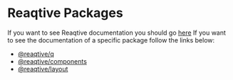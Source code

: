 
# Reaqtive Packages
If you want to see Reaqtive documentation you should go [here](https://github.com/taan11/reaqtive/tree/master)
If you want to see the documentation of a specific package follow the links below:

- [@reaqtive/q](https://github.com/taan11/reaqtive/tree/master/packages/q)
- [@reaqtive/components](https://github.com/taan11/reaqtive/tree/master/packages/components)
- [@reaqtive/layout](https://github.com/taan11/reaqtive/tree/master/packages/layout)

  